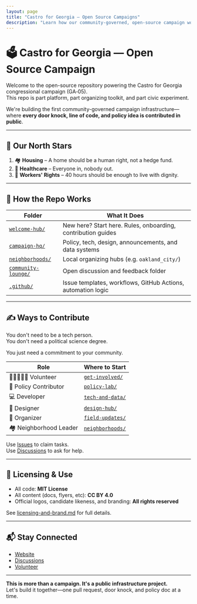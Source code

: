 ```yaml
---
layout: page
title: "Castro for Georgia — Open Source Campaigns"
description: "Learn how our community-governed, open-source campaign works and discover ways to contribute— from policy research to neighborhood organizing."
---
```


# 🗳️ Castro for Georgia — Open Source Campaign

Welcome to the open-source repository powering the Castro for Georgia congressional campaign (GA‑05).  
This repo is part platform, part organizing toolkit, and part civic experiment.

We're building the first community-governed campaign infrastructure—where **every door knock, line of code, and policy idea is contributed in public**.

---

## 🎯 Our North Stars

1. 🏘️ **Housing** – A home should be a human right, not a hedge fund.
2. 🏥 **Healthcare** – Everyone in, nobody out.
3. 💼 **Workers' Rights** – 40 hours should be enough to live with dignity.

---

## 🧭 How the Repo Works

| Folder | What It Does |
|--------|--------------|
| [`welcome-hub/`](./welcome-hub/) | New here? Start here. Rules, onboarding, contribution guides |
| [`campaign-hq/`](./campaign-hq/) | Policy, tech, design, announcements, and data systems |
| [`neighborhoods/`](./neighborhoods/) | Local organizing hubs (e.g. `oakland_city/`) |
| [`community-lounge/`](./community-lounge/) | Open discussion and feedback folder |
| [`.github/`](./.github/) | Issue templates, workflows, GitHub Actions, automation logic |

---

## ✍️ Ways to Contribute

You don't need to be a tech person.  
You don't need a political science degree.

You just need a commitment to your community.

| Role | Where to Start |
|------|----------------|
| 🧑🏽‍🤝‍🧑🏾 Volunteer | [`get-involved/`](./welcome-hub/get-involved/) |
| 🧠 Policy Contributor | [`policy-lab/`](./campaign-hq/policy-lab/) |
| 💻 Developer | [`tech-and-data/`](./campaign-hq/tech-and-data/) |
| 🎨 Designer | [`design-hub/`](./campaign-hq/design-hub/) |
| 📢 Organizer | [`field-updates/`](./campaign-hq/field-updates/) |
| 🏘️ Neighborhood Leader | [`neighborhoods/`](./neighborhoods/) |

Use [Issues](https://github.com/CastroForGeorgia/campaign/issues) to claim tasks.  
Use [Discussions](https://github.com/CastroForGeorgia/campaign/discussions) to ask for help.

---

## 🔐 Licensing & Use

- All code: **MIT License**
- All content (docs, flyers, etc): **CC BY 4.0**
- Official logos, candidate likeness, and branding: **All rights reserved**

See [licensing-and-brand.md](./welcome-hub/rules/licensing-and-brand.md) for full details.

---

## 📬 Stay Connected

- [Website](https://andrescastro.us)
- [Discussions](https://github.com/CastroForGeorgia/campaign/discussions)
- [Volunteer](https://andrescastro.us/get-involved)

---

**This is more than a campaign. It's a public infrastructure project.**  
Let's build it together—one pull request, door knock, and policy doc at a time.
